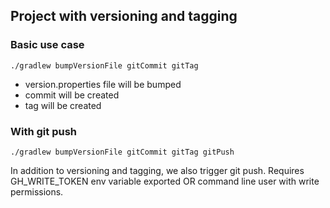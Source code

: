 ## Project with versioning and tagging

### Basic use case

```
./gradlew bumpVersionFile gitCommit gitTag
```

- version.properties file will be bumped
- commit will be created
- tag will be created

### With git push

```
./gradlew bumpVersionFile gitCommit gitTag gitPush
```

In addition to versioning and tagging, we also trigger git push. 
Requires GH_WRITE_TOKEN env variable exported OR command line user with write permissions.
